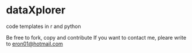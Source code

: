 # dataXplorer
code templates in r and python

Be free to fork, copy and contribute
If you want to contact me, pleare write to eron01@hotmail.com
